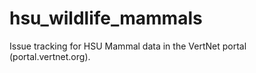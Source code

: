hsu_wildlife_mammals
====================

Issue tracking for HSU Mammal data in the VertNet portal (portal.vertnet.org).
